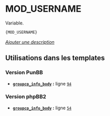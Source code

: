 # MOD_USERNAME


Variable.

```html
{MOD_USERNAME}
```

[*Ajouter une description*](https://fa-tvars.appspot.com/var/MOD_USERNAME)

## Utilisations dans les templates

### Version PunBB
* __[`groupcp_info_body`](../tpl/var/punbb/groupcp_info_body.md#readme) :__ ligne [`94`](../tpl/src/punbb/groupcp_info_body.tpl#L94)

### Version phpBB2
* __[`groupcp_info_body`](../tpl/var/subsilver/groupcp_info_body.md#readme) :__ ligne [`54`](../tpl/src/subsilver/groupcp_info_body.tpl#L54)